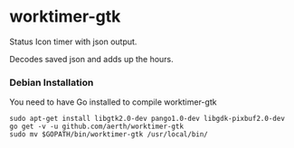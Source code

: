 # worktimer-gtk

Status Icon timer with json output.

Decodes saved json and adds up the hours.

### Debian Installation

You need to have Go installed to compile worktimer-gtk

```
sudo apt-get install libgtk2.0-dev pango1.0-dev libgdk-pixbuf2.0-dev 
go get -v -u github.com/aerth/worktimer-gtk
sudo mv $GOPATH/bin/worktimer-gtk /usr/local/bin/
```

